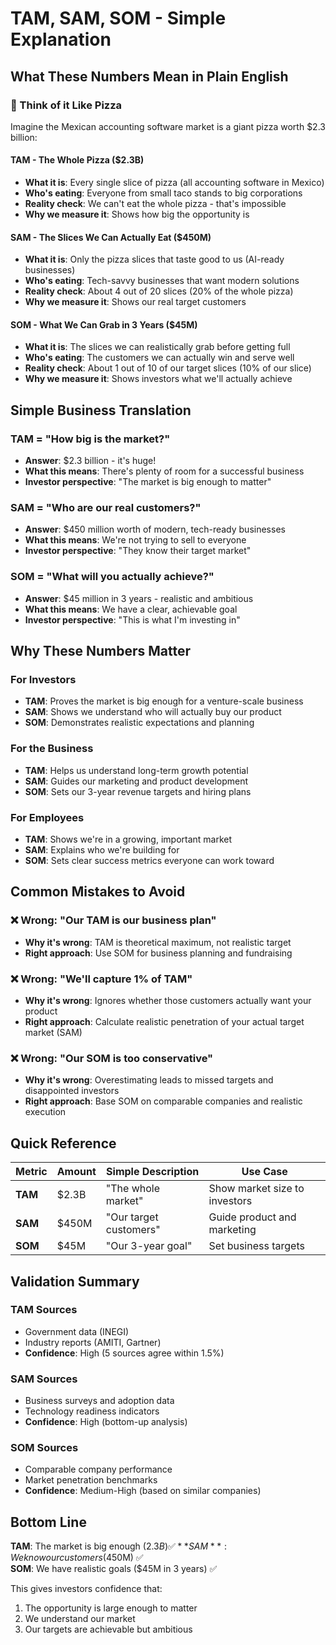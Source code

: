 # TAM, SAM, SOM - Simple Explanation

## What These Numbers Mean in Plain English

### 🍕 Think of it Like Pizza

Imagine the Mexican accounting software market is a giant pizza worth $2.3 billion:

#### TAM - The Whole Pizza ($2.3B)
- **What it is**: Every single slice of pizza (all accounting software in Mexico)
- **Who's eating**: Everyone from small taco stands to big corporations
- **Reality check**: We can't eat the whole pizza - that's impossible
- **Why we measure it**: Shows how big the opportunity is

#### SAM - The Slices We Can Actually Eat ($450M)
- **What it is**: Only the pizza slices that taste good to us (AI-ready businesses)
- **Who's eating**: Tech-savvy businesses that want modern solutions
- **Reality check**: About 4 out of 20 slices (20% of the whole pizza)
- **Why we measure it**: Shows our real target customers

#### SOM - What We Can Grab in 3 Years ($45M)
- **What it is**: The slices we can realistically grab before getting full
- **Who's eating**: The customers we can actually win and serve well
- **Reality check**: About 1 out of 10 of our target slices (10% of our slice)
- **Why we measure it**: Shows investors what we'll actually achieve

## Simple Business Translation

### TAM = "How big is the market?"
- **Answer**: $2.3 billion - it's huge!
- **What this means**: There's plenty of room for a successful business
- **Investor perspective**: "The market is big enough to matter"

### SAM = "Who are our real customers?"
- **Answer**: $450 million worth of modern, tech-ready businesses
- **What this means**: We're not trying to sell to everyone
- **Investor perspective**: "They know their target market"

### SOM = "What will you actually achieve?"
- **Answer**: $45 million in 3 years - realistic and ambitious
- **What this means**: We have a clear, achievable goal
- **Investor perspective**: "This is what I'm investing in"

## Why These Numbers Matter

### For Investors
- **TAM**: Proves the market is big enough for a venture-scale business
- **SAM**: Shows we understand who will actually buy our product
- **SOM**: Demonstrates realistic expectations and planning

### For the Business
- **TAM**: Helps us understand long-term growth potential
- **SAM**: Guides our marketing and product development
- **SOM**: Sets our 3-year revenue targets and hiring plans

### For Employees
- **TAM**: Shows we're in a growing, important market
- **SAM**: Explains who we're building for
- **SOM**: Sets clear success metrics everyone can work toward

## Common Mistakes to Avoid

### ❌ Wrong: "Our TAM is our business plan"
- **Why it's wrong**: TAM is theoretical maximum, not realistic target
- **Right approach**: Use SOM for business planning and fundraising

### ❌ Wrong: "We'll capture 1% of TAM"
- **Why it's wrong**: Ignores whether those customers actually want your product
- **Right approach**: Calculate realistic penetration of your actual target market (SAM)

### ❌ Wrong: "Our SOM is too conservative"
- **Why it's wrong**: Overestimating leads to missed targets and disappointed investors
- **Right approach**: Base SOM on comparable companies and realistic execution

## Quick Reference

| Metric | Amount | Simple Description | Use Case |
|--------|--------|-------------------|----------|
| **TAM** | $2.3B | "The whole market" | Show market size to investors |
| **SAM** | $450M | "Our target customers" | Guide product and marketing |
| **SOM** | $45M | "Our 3-year goal" | Set business targets |

## Validation Summary

### TAM Sources
- Government data (INEGI)
- Industry reports (AMITI, Gartner)
- **Confidence**: High (5 sources agree within 1.5%)

### SAM Sources  
- Business surveys and adoption data
- Technology readiness indicators
- **Confidence**: High (bottom-up analysis)

### SOM Sources
- Comparable company performance
- Market penetration benchmarks
- **Confidence**: Medium-High (based on similar companies)

## Bottom Line

**TAM**: The market is big enough ($2.3B) ✅
**SAM**: We know our customers ($450M) ✅  
**SOM**: We have realistic goals ($45M in 3 years) ✅

This gives investors confidence that:
1. The opportunity is large enough to matter
2. We understand our market
3. Our targets are achievable but ambitious
